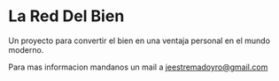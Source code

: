 # La Red Del Bien

Un proyecto para convertir el bien en una ventaja personal en el mundo moderno.

Para mas informacion mandanos un mail a jeestremadoyro@gmail.com
